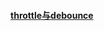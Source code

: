 #### [throttle与debounce](https://github.com/zyl1314/blog/public/blog/blob/master/throttle%E4%B8%8Edebounce.md)
